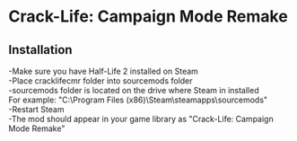 # Crack-Life: Campaign Mode Remake

## Installation
-Make sure you have Half-Life 2 installed on Steam<br />
-Place cracklifecmr folder into sourcemods folder<br />
-sourcemods folder is located on the drive where Steam in installed<br />
For example: "C:\Program Files (x86)\Steam\steamapps\sourcemods"<br />
-Restart Steam<br />
-The mod should appear in your game library as "Crack-Life: Campaign Mode Remake"<br />
